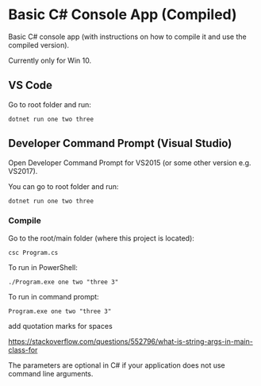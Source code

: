 # Basic C# Console App (Compiled)

Basic C# console app (with instructions on how to compile it and use the compiled version).

Currently only for Win 10.

## VS Code

Go to root folder and run:

`dotnet run one two three`

## Developer Command Prompt (Visual Studio)

Open Developer Command Prompt for VS2015 (or some other version e.g. VS2017).

You can go to root folder and run:

`dotnet run one two three`

### Compile

Go to the root/main folder (where this project is located):

`csc Program.cs`

To run in PowerShell:

`./Program.exe one two "three 3"`

To run in command prompt:

`Program.exe one two "three 3"`

add quotation marks for spaces

https://stackoverflow.com/questions/552796/what-is-string-args-in-main-class-for

The parameters are optional in C# if your application does not use command line arguments.
